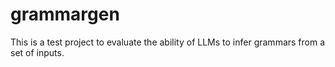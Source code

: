 # grammargen
This is a test project to evaluate the ability of LLMs to infer grammars from a set of inputs.
